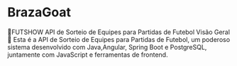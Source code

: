 # BrazaGoat
🚀FUTSHOW API de Sorteio de Equipes para Partidas de Futebol  Visão Geral 🌟 Esta é a API de Sorteio de Equipes para Partidas de Futebol, um poderoso sistema desenvolvido com Java,Angular, Spring Boot e PostgreSQL, juntamente com JavaScript e ferramentas de frontend.
